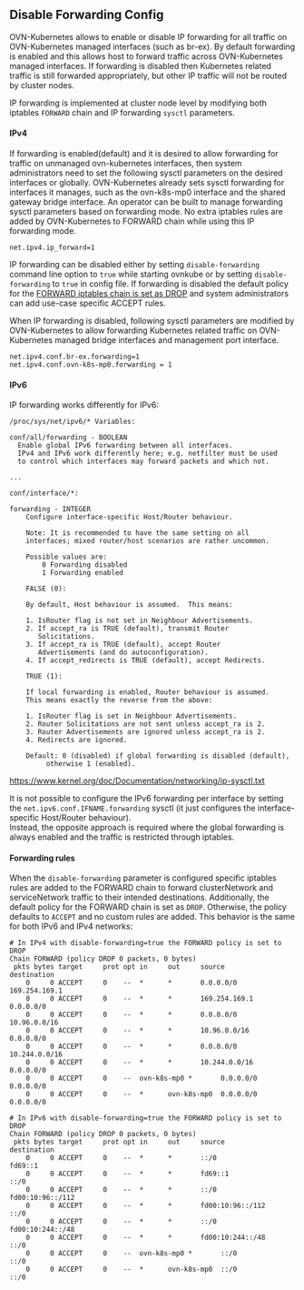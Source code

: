 ## Disable Forwarding Config

OVN-Kubernetes allows to enable or disable IP forwarding for all traffic on OVN-Kubernetes managed interfaces (such as br-ex).
By default forwarding is enabled and this allows host to forward traffic across OVN-Kubernetes managed interfaces.
If forwarding is disabled then Kubernetes related traffic is still forwarded appropriately, but other IP traffic will not be routed by cluster nodes.

IP forwarding is implemented at cluster node level by modifying both iptables `FORWARD` chain and IP forwarding `sysctl` parameters. 

#### IPv4

If forwarding is enabled(default) and it is desired to allow forwarding for traffic on unmanaged ovn-kubernetes interfaces, then system administrators need to set the following sysctl parameters on the desired interfaces or globally.
OVN-Kubernetes already sets sysctl forwarding for interfaces it manages, such as the ovn-k8s-mp0 interface and the shared gateway bridge interface. An operator can be built to manage forwarding sysctl parameters based on forwarding mode.
No extra iptables rules are added by OVN-Kubernetes to FORWARD chain while using this IP forwarding mode.

```
net.ipv4.ip_forward=1
```
IP forwarding can be disabled either by setting `disable-forwarding` command line option to `true` while starting ovnkube or by setting `disable-forwarding` to `true` in config file. If forwarding is disabled the default policy for the [FORWARD iptables chain is set as DROP](#forwarding-rules) and system administrators can add use-case specific ACCEPT rules.

When IP forwarding is disabled, following sysctl parameters are modified by OVN-Kubernetes to allow forwarding Kubernetes related traffic on OVN-Kubernetes managed bridge interfaces and management port interface.

```
net.ipv4.conf.br-ex.forwarding=1
net.ipv4.conf.ovn-k8s-mp0.forwarding = 1
```

#### IPv6

IP forwarding works differently for IPv6:
```
/proc/sys/net/ipv6/* Variables:

conf/all/forwarding - BOOLEAN
  Enable global IPv6 forwarding between all interfaces.
  IPv4 and IPv6 work differently here; e.g. netfilter must be used
  to control which interfaces may forward packets and which not.

...

conf/interface/*:

forwarding - INTEGER
	Configure interface-specific Host/Router behaviour.

	Note: It is recommended to have the same setting on all
	interfaces; mixed router/host scenarios are rather uncommon.

	Possible values are:
		0 Forwarding disabled
		1 Forwarding enabled

	FALSE (0):

	By default, Host behaviour is assumed.  This means:

	1. IsRouter flag is not set in Neighbour Advertisements.
	2. If accept_ra is TRUE (default), transmit Router
	   Solicitations.
	3. If accept_ra is TRUE (default), accept Router
	   Advertisements (and do autoconfiguration).
	4. If accept_redirects is TRUE (default), accept Redirects.

	TRUE (1):

	If local forwarding is enabled, Router behaviour is assumed.
	This means exactly the reverse from the above:

	1. IsRouter flag is set in Neighbour Advertisements.
	2. Router Solicitations are not sent unless accept_ra is 2.
	3. Router Advertisements are ignored unless accept_ra is 2.
	4. Redirects are ignored.

	Default: 0 (disabled) if global forwarding is disabled (default),
		 otherwise 1 (enabled).
```
https://www.kernel.org/doc/Documentation/networking/ip-sysctl.txt

It is not possible to configure the IPv6 forwarding per interface by setting the 
`net.ipv6.conf.IFNAME.forwarding` sysctl (it just configures the interface-specific Host/Router 
behaviour). \
Instead, the opposite approach is required where the global forwarding is always enabled and 
the traffic is restricted through iptables.

#### Forwarding rules

When the `disable-forwarding` parameter is configured specific iptables rules are added to
the FORWARD chain to forward clusterNetwork and serviceNetwork traffic to their intended destinations.
Additionally, the default policy for the FORWARD chain is set as `DROP`. Otherwise, the policy
defaults to `ACCEPT` and no custom rules are added. This behavior is the same for both IPv6 and IPv4
networks:

```
# In IPv4 with disable-forwarding=true the FORWARD policy is set to DROP
Chain FORWARD (policy DROP 0 packets, 0 bytes)
 pkts bytes target     prot opt in     out     source               destination         
    0     0 ACCEPT     0    --  *      *       0.0.0.0/0            169.254.169.1       
    0     0 ACCEPT     0    --  *      *       169.254.169.1        0.0.0.0/0           
    0     0 ACCEPT     0    --  *      *       0.0.0.0/0            10.96.0.0/16        
    0     0 ACCEPT     0    --  *      *       10.96.0.0/16         0.0.0.0/0           
    0     0 ACCEPT     0    --  *      *       0.0.0.0/0            10.244.0.0/16       
    0     0 ACCEPT     0    --  *      *       10.244.0.0/16        0.0.0.0/0           
    0     0 ACCEPT     0    --  ovn-k8s-mp0 *       0.0.0.0/0            0.0.0.0/0           
    0     0 ACCEPT     0    --  *      ovn-k8s-mp0  0.0.0.0/0            0.0.0.0/0
    
# In IPv6 with disable-forwarding=true the FORWARD policy is set to DROP
Chain FORWARD (policy DROP 0 packets, 0 bytes)
 pkts bytes target     prot opt in     out     source               destination         
    0     0 ACCEPT     0    --  *      *       ::/0                 fd69::1             
    0     0 ACCEPT     0    --  *      *       fd69::1              ::/0                
    0     0 ACCEPT     0    --  *      *       ::/0                 fd00:10:96::/112    
    0     0 ACCEPT     0    --  *      *       fd00:10:96::/112     ::/0                
    0     0 ACCEPT     0    --  *      *       ::/0                 fd00:10:244::/48    
    0     0 ACCEPT     0    --  *      *       fd00:10:244::/48     ::/0                
    0     0 ACCEPT     0    --  ovn-k8s-mp0 *       ::/0                 ::/0                
    0     0 ACCEPT     0    --  *      ovn-k8s-mp0  ::/0                 ::/0          
```
